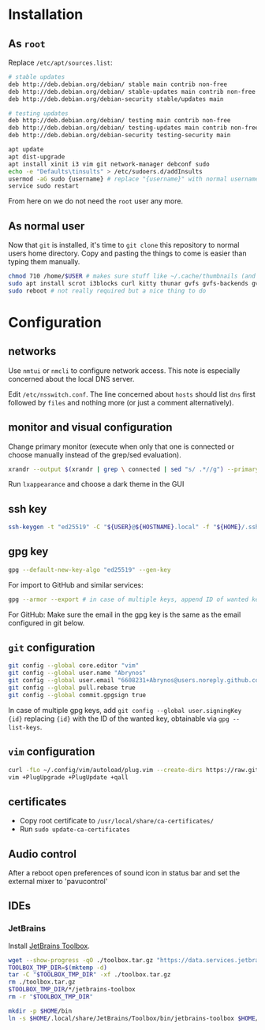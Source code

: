 # Installation

## As `root`

Replace `/etc/apt/sources.list`:
```bash
# stable updates
deb http://deb.debian.org/debian/ stable main contrib non-free
deb http://deb.debian.org/debian/ stable-updates main contrib non-free
deb http://deb.debian.org/debian-security stable/updates main

# testing updates
deb http://deb.debian.org/debian/ testing main contrib non-free
deb http://deb.debian.org/debian/ testing-updates main contrib non-free
deb http://deb.debian.org/debian-security testing-security main

```

```bash
apt update
apt dist-upgrade
apt install xinit i3 vim git network-manager debconf sudo
echo -e "Defaults\tinsults" > /etc/sudoers.d/addInsults
usermod -aG sudo {username} # replace "{username}" with normal username
service sudo restart
```
From here on we do not need the `root` user any more.

## As normal user

Now that `git` is installed, it's time to `git clone` this repository to normal users home directory. Copy and pasting the things to come is easier than typing them manually.
```bash
chmod 710 /home/$USER # makes sure stuff like ~/.cache/thumbnails (and other stuff) is not readable
sudo apt install scrot i3blocks curl kitty thunar gvfs gvfs-backends gvfs-fuse lxappearance inkscape lm-sensors numlockx imagemagick fonts-font-awesome rofi picom feh chromium chromium-sandbox acpi gtk2-engines-pixbuf x11-xserver-utils vifm alsa-utils volumeicon-alsa neofetch evince pulseaudio pavucontrol xclip texlive-full htop vlc
sudo reboot # not really required but a nice thing to do
```

# Configuration

## networks

Use `nmtui` or `nmcli` to configure network access. This note is especially concerned about the local DNS server.

Edit `/etc/nsswitch.conf`. The line concerned about `hosts` should list `dns` first followed by `files` and nothing more (or just a comment alternatively).

## monitor and visual configuration

Change primary monitor (execute when only that one is connected or choose manually instead of the grep/sed evaluation).
```bash
xrandr --output $(xrandr | grep \ connected | sed "s/ .*//g") --primary
```
Run `lxappearance` and choose a dark theme in the GUI

## ssh key

```bash
ssh-keygen -t "ed25519" -C "${USER}@${HOSTNAME}.local" -f "${HOME}/.ssh/id_ed25519"
````

## gpg key

```bash
gpg --default-new-key-algo "ed25519" --gen-key
````
For import to GitHub and similar services:
```bash
gpg --armor --export # in case of multiple keys, append ID of wanted key obtainable via gpg --list-keys
```
For GitHub: Make sure the email in the gpg key is the same as the email configured in git below.

## `git` configuration

```bash
git config --global core.editor "vim"
git config --global user.name "Abrynos"
git config --global user.email "6608231+Abrynos@users.noreply.github.com"
git config --global pull.rebase true
git config --global commit.gpgsign true
```
In case of multiple gpg keys, add `git config --global user.signingKey {id}` replacing `{id}` with the ID of the wanted key, obtainable via `gpg --list-keys`.

## `vim` configuration

```bash
curl -fLo ~/.config/vim/autoload/plug.vim --create-dirs https://raw.githubusercontent.com/junegunn/vim-plug/master/plug.vim
vim +PlugUpgrade +PlugUpdate +qall
```

## certificates

- Copy root certificate to `/usr/local/share/ca-certificates/`
- Run `sudo update-ca-certificates`

## Audio control

After a reboot open preferences of sound icon in status bar and set the external mixer to 'pavucontrol'

## IDEs

### JetBrains

Install [JetBrains Toolbox](https://www.jetbrains.com/toolbox-app/).
```bash
wget --show-progress -qO ./toolbox.tar.gz "https://data.services.jetbrains.com/products/download?platform=linux&code=TBA"
TOOLBOX_TMP_DIR=$(mktemp -d)
tar -C "$TOOLBOX_TMP_DIR" -xf ./toolbox.tar.gz
rm ./toolbox.tar.gz
$TOOLBOX_TMP_DIR/*/jetbrains-toolbox
rm -r "$TOOLBOX_TMP_DIR"

mkdir -p $HOME/bin
ln -s $HOME/.local/share/JetBrains/Toolbox/bin/jetbrains-toolbox $HOME/bin/jetbrains-toolbox
```
